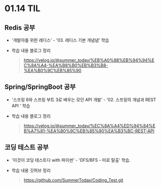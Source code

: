 <h1> 01.14 TIL </h1>

## Redis 공부

- '개발자를 위한 레디스' - '03. 레디스 기본 개념념' 학습

- 학습 내용 블로그 정리
  > https://velog.io/@summer_today/%EB%A0%88%EB%94%94%EC%8A%A4-%EA%B8%B0%EB%B3%B8-%EA%B0%9C%EB%85%90

## Spring/SpringBoot 공부

- '스프링 6와 스프링 부트 3로 배우는 모던 API 개발' - '02. 스프링의 개념과 REST API ' 학습

- 학습 내용 블로그 정리
  > https://velog.io/@summer_today/%EC%8A%A4%ED%94%84%EB%A7%81-%EA%B0%9C%EB%85%90%EA%B3%BC-REST-API


## 코딩 테스트 공부

- '이것이 코딩 테스트다 with 파이썬' - 'DFS/BFS - 미로 탈출' 학습.

- 학습 내용 깃허브 정리
  > https://github.com/SummerToday/Coding_Test.git